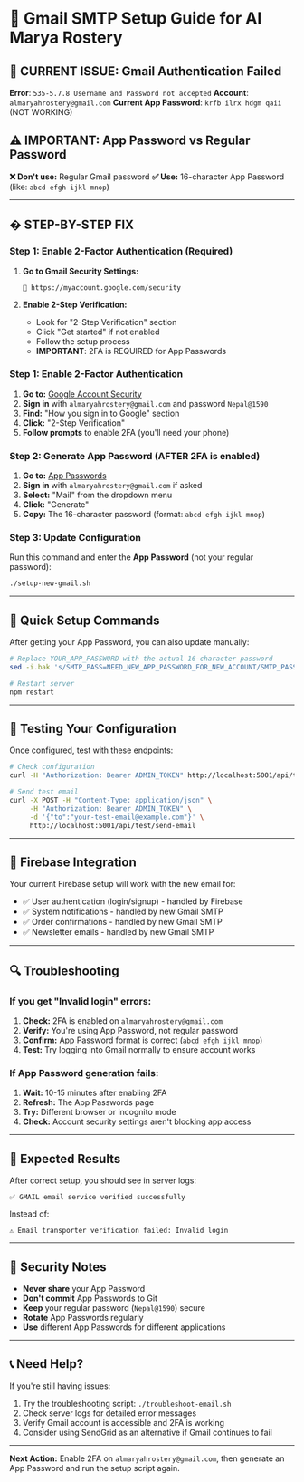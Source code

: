 # 🔧 Gmail SMTP Setup Guide for Al Marya Rostery

## 🚨 **CURRENT ISSUE: Gmail Authentication Failed**

**Error**: `535-5.7.8 Username and Password not accepted`
**Account**: `almaryahrostery@gmail.com`
**Current App Password**: `krfb ilrx hdgm qaii` (NOT WORKING)

## ⚠️ IMPORTANT: App Password vs Regular Password

**❌ Don't use:** Regular Gmail password
**✅ Use:** 16-character App Password (like: `abcd efgh ijkl mnop`)

---

## � **STEP-BY-STEP FIX**

### **Step 1: Enable 2-Factor Authentication (Required)**

1. **Go to Gmail Security Settings:**
   ```
   🔗 https://myaccount.google.com/security
   ```

2. **Enable 2-Step Verification:**
   - Look for "2-Step Verification" section
   - Click "Get started" if not enabled
   - Follow the setup process
   - **IMPORTANT**: 2FA is REQUIRED for App Passwords

### Step 1: Enable 2-Factor Authentication
1. **Go to:** [Google Account Security](https://myaccount.google.com/security)
2. **Sign in** with `almaryahrostery@gmail.com` and password `Nepal@1590`
3. **Find:** "How you sign in to Google" section
4. **Click:** "2-Step Verification" 
5. **Follow prompts** to enable 2FA (you'll need your phone)

### Step 2: Generate App Password (AFTER 2FA is enabled)
1. **Go to:** [App Passwords](https://myaccount.google.com/apppasswords)
2. **Sign in** with `almaryahrostery@gmail.com` if asked
3. **Select:** "Mail" from the dropdown menu
4. **Click:** "Generate"
5. **Copy:** The 16-character password (format: `abcd efgh ijkl mnop`)

### Step 3: Update Configuration
Run this command and enter the **App Password** (not your regular password):
```bash
./setup-new-gmail.sh
```

---

## 🔧 Quick Setup Commands

After getting your App Password, you can also update manually:

```bash
# Replace YOUR_APP_PASSWORD with the actual 16-character password
sed -i.bak 's/SMTP_PASS=NEED_NEW_APP_PASSWORD_FOR_NEW_ACCOUNT/SMTP_PASS=YOUR_APP_PASSWORD/' .env

# Restart server
npm restart
```

---

## 🧪 Testing Your Configuration

Once configured, test with these endpoints:

```bash
# Check configuration
curl -H "Authorization: Bearer ADMIN_TOKEN" http://localhost:5001/api/test/email-config

# Send test email
curl -X POST -H "Content-Type: application/json" \
     -H "Authorization: Bearer ADMIN_TOKEN" \
     -d '{"to":"your-test-email@example.com"}' \
     http://localhost:5001/api/test/send-email
```

---

## 📱 Firebase Integration

Your current Firebase setup will work with the new email for:
- ✅ User authentication (login/signup) - handled by Firebase
- ✅ System notifications - handled by new Gmail SMTP
- ✅ Order confirmations - handled by new Gmail SMTP
- ✅ Newsletter emails - handled by new Gmail SMTP

---

## 🔍 Troubleshooting

### If you get "Invalid login" errors:
1. **Check:** 2FA is enabled on `almaryahrostery@gmail.com`
2. **Verify:** You're using App Password, not regular password
3. **Confirm:** App Password format is correct (`abcd efgh ijkl mnop`)
4. **Test:** Try logging into Gmail normally to ensure account works

### If App Password generation fails:
1. **Wait:** 10-15 minutes after enabling 2FA
2. **Refresh:** The App Passwords page
3. **Try:** Different browser or incognito mode
4. **Check:** Account security settings aren't blocking app access

---

## 🎯 Expected Results

After correct setup, you should see in server logs:
```
✅ GMAIL email service verified successfully
```

Instead of:
```
⚠️ Email transporter verification failed: Invalid login
```

---

## 🔐 Security Notes

- **Never share** your App Password
- **Don't commit** App Passwords to Git
- **Keep** your regular password (`Nepal@1590`) secure
- **Rotate** App Passwords regularly
- **Use** different App Passwords for different applications

---

## 📞 Need Help?

If you're still having issues:
1. Try the troubleshooting script: `./troubleshoot-email.sh`
2. Check server logs for detailed error messages
3. Verify Gmail account is accessible and 2FA is working
4. Consider using SendGrid as an alternative if Gmail continues to fail

---

**Next Action:** Enable 2FA on `almaryahrostery@gmail.com`, then generate an App Password and run the setup script again.
